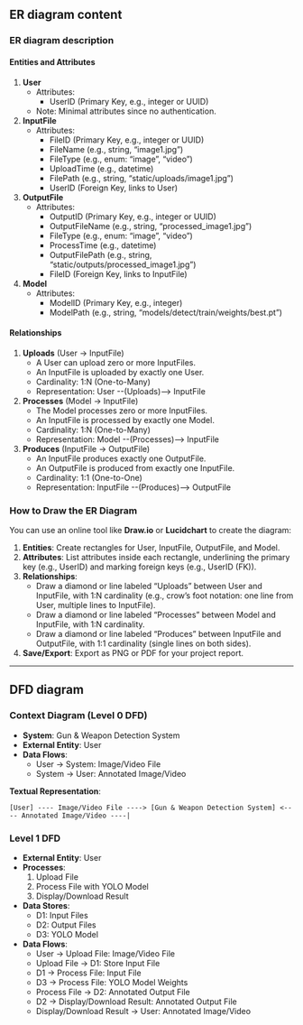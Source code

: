 ## ER diagram content
### ER diagram description
#### Entities and Attributes

1. **User**
    - Attributes:
        - UserID (Primary Key, e.g., integer or UUID)
    - Note: Minimal attributes since no authentication.
2. **InputFile**
    - Attributes:
        - FileID (Primary Key, e.g., integer or UUID)
        - FileName (e.g., string, “image1.jpg”)
        - FileType (e.g., enum: “image”, “video”)
        - UploadTime (e.g., datetime)
        - FilePath (e.g., string, “static/uploads/image1.jpg”)
        - UserID (Foreign Key, links to User)
3. **OutputFile**
    - Attributes:
        - OutputID (Primary Key, e.g., integer or UUID)
        - OutputFileName (e.g., string, “processed_image1.jpg”)
        - FileType (e.g., enum: “image”, “video”)
        - ProcessTime (e.g., datetime)
        - OutputFilePath (e.g., string, “static/outputs/processed_image1.jpg”)
        - FileID (Foreign Key, links to InputFile)
4. **Model**
    - Attributes:
        - ModelID (Primary Key, e.g., integer)
        - ModelPath (e.g., string, “models/detect/train/weights/best.pt”)

#### Relationships

1. **Uploads** (User → InputFile)
    - A User can upload zero or more InputFiles.
    - An InputFile is uploaded by exactly one User.
    - Cardinality: 1:N (One-to-Many)
    - Representation: User --(Uploads)--> InputFile
2. **Processes** (Model → InputFile)
    - The Model processes zero or more InputFiles.
    - An InputFile is processed by exactly one Model.
    - Cardinality: 1:N (One-to-Many)
    - Representation: Model --(Processes)--> InputFile
3. **Produces** (InputFile → OutputFile)
    - An InputFile produces exactly one OutputFile.
    - An OutputFile is produced from exactly one InputFile.
    - Cardinality: 1:1 (One-to-One)
    - Representation: InputFile --(Produces)--> OutputFile

### How to Draw the ER Diagram

You can use an online tool like **Draw.io** or **Lucidchart** to create the diagram:

1. **Entities**: Create rectangles for User, InputFile, OutputFile, and Model.
2. **Attributes**: List attributes inside each rectangle, underlining the primary key (e.g., UserID) and marking foreign keys (e.g., UserID (FK)).
3. **Relationships**:
    - Draw a diamond or line labeled “Uploads” between User and InputFile, with 1:N cardinality (e.g., crow’s foot notation: one line from User, multiple lines to InputFile).
    - Draw a diamond or line labeled “Processes” between Model and InputFile, with 1:N cardinality.
    - Draw a diamond or line labeled “Produces” between InputFile and OutputFile, with 1:1 cardinality (single lines on both sides).
4. **Save/Export**: Export as PNG or PDF for your project report.

---
## DFD diagram 
### Context Diagram (Level 0 DFD)

- **System**: Gun & Weapon Detection System
- **External Entity**: User
- **Data Flows**:
    - User → System: Image/Video File
    - System → User: Annotated Image/Video

**Textual Representation**:


`[User] ---- Image/Video File ----> [Gun & Weapon Detection System] <---- Annotated Image/Video ----|`

### Level 1 DFD

- **External Entity**: User
- **Processes**:
    1. Upload File
    2. Process File with YOLO Model
    3. Display/Download Result
- **Data Stores**:
    - D1: Input Files
    - D2: Output Files
    - D3: YOLO Model
- **Data Flows**:
    - User → Upload File: Image/Video File
    - Upload File → D1: Store Input File
    - D1 → Process File: Input File
    - D3 → Process File: YOLO Model Weights
    - Process File → D2: Annotated Output File
    - D2 → Display/Download Result: Annotated Output File
    - Display/Download Result → User: Annotated Image/Video